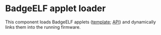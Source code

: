 # BadgeELF applet loader
This component loads BadgeELF applets ([template](https://github.com/badgteam/badge-elf-template); [API](https://github.com/badgeteam/esp32-component-badge-elf-api)) and dynamically links them into the running firmware.
